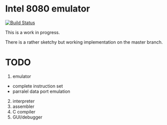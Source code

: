 # Intel 8080 emulator

[![Build Status](https://travis-ci.com/adzierzanowski/intel8080.svg?branch=rewrite)](https://travis-ci.com/adzierzanowski/intel8080)

This is a work in progress.

There is a rather sketchy but working implementation on the master branch.

# TODO

1. emulator
  * complete instruction set
  * parralel data port emulation
2. interpreter
3. assembler
4. C compiler
5. GUI/debugger
